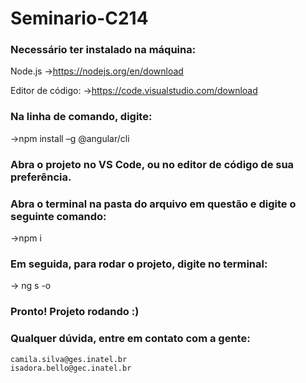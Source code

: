 # Seminario-C214

### Necessário ter instalado na máquina:

Node.js
->https://nodejs.org/en/download

Editor de código:
->https://code.visualstudio.com/download

### Na linha de comando, digite:
->npm install –g @angular/cli

### Abra o projeto no VS Code, ou no editor de código de sua preferência.

### Abra o terminal na pasta do arquivo em questão e digite o seguinte comando:
->npm i

### Em seguida, para rodar o projeto, digite no terminal:
-> ng s -o

### Pronto! Projeto rodando :)

### Qualquer dúvida, entre em contato com a gente:

```
camila.silva@ges.inatel.br
isadora.bello@gec.inatel.br
```
